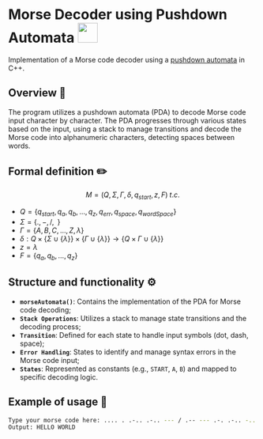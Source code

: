 # Morse Decoder using Pushdown Automata <img src="https://media.giphy.com/media/U22HxRRRXQDHrRwxz7/giphy.gif" width="40"/>


Implementation of a Morse code decoder using a [pushdown automata](https://en.wikipedia.org/wiki/Pushdown_automaton) in C++.

## Overview 👀

The program utilizes a pushdown automata (PDA) to decode Morse code input character by character. The PDA progresses through various states based on the input, using a stack to manage transitions and decode the Morse code into alphanumeric characters, detecting spaces between words.

## Formal definition ✏️

$$
M = (Q, \Sigma, \Gamma, \delta, q_{start}, z, F) \; t.c.
$$

* $Q = \{q_{start}, q_a, q_b, \dots, q_{z}, q_{err}, q_{space}, q_{wordSpace}\}$
* $\Sigma = \{., -, /, \; \;\}$
* $\Gamma = \{A, B, C, \dots, Z, \lambda \}$
* $\delta : Q \times \{ \Sigma \cup \{\lambda\}\} \times \{\Gamma \cup \{\lambda\}\} \rightarrow \{Q \times \Gamma  \cup \{\lambda\} \}$
* $z = \lambda$
* $F = \{q_a, q_b, \dots, q_z\}$

## Structure and functionality ⚙️

- **`morseAutomata()`**: Contains the implementation of the PDA for Morse code decoding;
- **`Stack Operations`**: Utilizes a stack to manage state transitions and the decoding process;
- **`Transition`**: Defined for each state to handle input symbols (dot, dash, space);
- **`Error Handling`**: States to identify and manage syntax errors in the Morse code input;
- **`States`**: Represented as constants (e.g., `START`, `A`, `B`) and mapped to specific decoding logic.

## Example of usage 📍

```bash
Type your morse code here: .... . .-.. .-.. --- / .-- --- .-. .-.. -..
Output: HELLO WORLD
```
